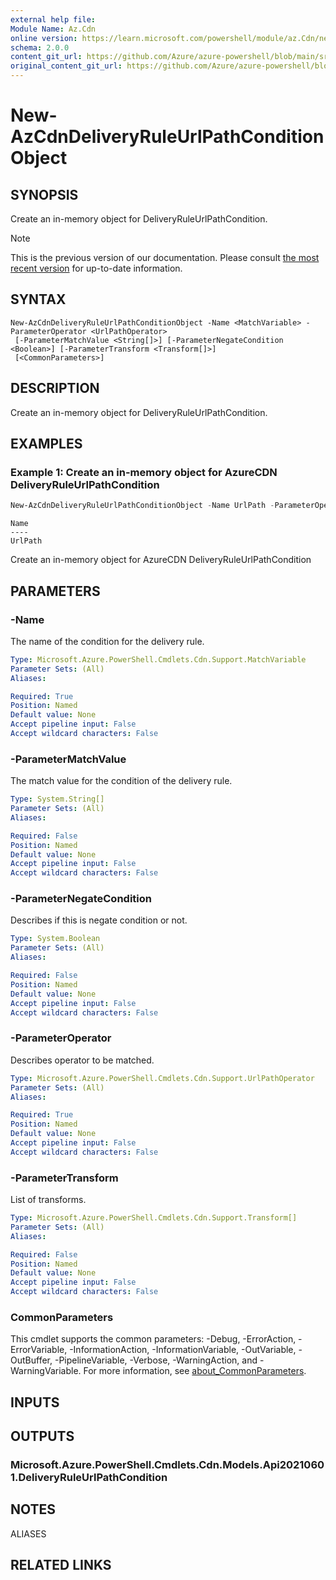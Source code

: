```yaml
---
external help file:
Module Name: Az.Cdn
online version: https://learn.microsoft.com/powershell/module/az.Cdn/new-AzCdnDeliveryRuleUrlPathConditionObject
schema: 2.0.0
content_git_url: https://github.com/Azure/azure-powershell/blob/main/src/Cdn/help/New-AzCdnDeliveryRuleUrlPathConditionObject.md
original_content_git_url: https://github.com/Azure/azure-powershell/blob/main/src/Cdn/help/New-AzCdnDeliveryRuleUrlPathConditionObject.md
---
```


# New-AzCdnDeliveryRuleUrlPathConditionObject

## SYNOPSIS
Create an in-memory object for DeliveryRuleUrlPathCondition.

> [!NOTE]
>This is the previous version of our documentation. Please consult [the most recent version](/powershell/module/az.cdn/new-azcdndeliveryruleurlpathconditionobject) for up-to-date information.

## SYNTAX

```
New-AzCdnDeliveryRuleUrlPathConditionObject -Name <MatchVariable> -ParameterOperator <UrlPathOperator>
 [-ParameterMatchValue <String[]>] [-ParameterNegateCondition <Boolean>] [-ParameterTransform <Transform[]>]
 [<CommonParameters>]
```

## DESCRIPTION
Create an in-memory object for DeliveryRuleUrlPathCondition.

## EXAMPLES

### Example 1: Create an in-memory object for AzureCDN DeliveryRuleUrlPathCondition
```powershell
New-AzCdnDeliveryRuleUrlPathConditionObject -Name UrlPath -ParameterOperator Equal -ParameterMatchValue /a
```

```output
Name
----
UrlPath
```

Create an in-memory object for AzureCDN DeliveryRuleUrlPathCondition

## PARAMETERS

### -Name
The name of the condition for the delivery rule.

```yaml
Type: Microsoft.Azure.PowerShell.Cmdlets.Cdn.Support.MatchVariable
Parameter Sets: (All)
Aliases:

Required: True
Position: Named
Default value: None
Accept pipeline input: False
Accept wildcard characters: False
```

### -ParameterMatchValue
The match value for the condition of the delivery rule.

```yaml
Type: System.String[]
Parameter Sets: (All)
Aliases:

Required: False
Position: Named
Default value: None
Accept pipeline input: False
Accept wildcard characters: False
```

### -ParameterNegateCondition
Describes if this is negate condition or not.

```yaml
Type: System.Boolean
Parameter Sets: (All)
Aliases:

Required: False
Position: Named
Default value: None
Accept pipeline input: False
Accept wildcard characters: False
```

### -ParameterOperator
Describes operator to be matched.

```yaml
Type: Microsoft.Azure.PowerShell.Cmdlets.Cdn.Support.UrlPathOperator
Parameter Sets: (All)
Aliases:

Required: True
Position: Named
Default value: None
Accept pipeline input: False
Accept wildcard characters: False
```

### -ParameterTransform
List of transforms.

```yaml
Type: Microsoft.Azure.PowerShell.Cmdlets.Cdn.Support.Transform[]
Parameter Sets: (All)
Aliases:

Required: False
Position: Named
Default value: None
Accept pipeline input: False
Accept wildcard characters: False
```

### CommonParameters
This cmdlet supports the common parameters: -Debug, -ErrorAction, -ErrorVariable, -InformationAction, -InformationVariable, -OutVariable, -OutBuffer, -PipelineVariable, -Verbose, -WarningAction, and -WarningVariable. For more information, see [about_CommonParameters](http://go.microsoft.com/fwlink/?LinkID=113216).

## INPUTS

## OUTPUTS

### Microsoft.Azure.PowerShell.Cmdlets.Cdn.Models.Api20210601.DeliveryRuleUrlPathCondition

## NOTES

ALIASES

## RELATED LINKS

